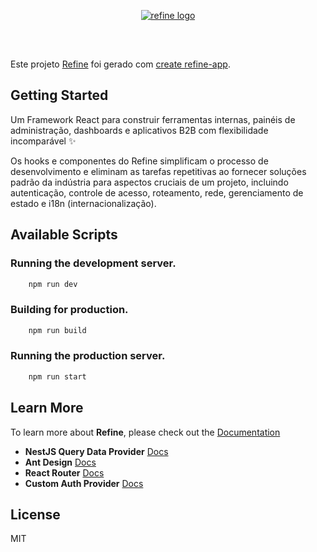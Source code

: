 
<div align="center" style="margin: 30px;">
    <a href="https://refine.dev">
    <img alt="refine logo" src="https://refine.ams3.cdn.digitaloceanspaces.com/readme/refine-readme-banner.png">
    </a>
</div>
<br/>

Este projeto [Refine](https://github.com/refinedev/refine) foi gerado com [create refine-app](https://github.com/refinedev/refine/tree/master/packages/create-refine-app).

## Getting Started

Um Framework React para construir ferramentas internas, painéis de administração, dashboards e aplicativos B2B com flexibilidade incomparável ✨

Os hooks e componentes do Refine simplificam o processo de desenvolvimento e eliminam as tarefas repetitivas ao fornecer soluções padrão da indústria para aspectos cruciais de um projeto, incluindo autenticação, controle de acesso, roteamento, rede, gerenciamento de estado e i18n (internacionalização).

## Available Scripts

### Running the development server.

```bash
    npm run dev
```

### Building for production.

```bash
    npm run build
```

### Running the production server.

```bash
    npm run start
```

## Learn More

To learn more about **Refine**, please check out the [Documentation](https://refine.dev/docs)

- **NestJS Query Data Provider** [Docs](https://refine.dev/docs/data/packages/nestjs-query/)
- **Ant Design** [Docs](https://refine.dev/docs/ui-frameworks/antd/tutorial/)
- **React Router** [Docs](https://refine.dev/docs/core/providers/router-provider/)
- **Custom Auth Provider** [Docs](https://refine.dev/docs/core/providers/auth-provider/)

## License

MIT
